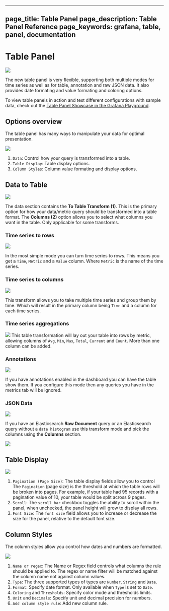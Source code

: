 ----
page_title: Table Panel
page_description: Table Panel Reference
page_keywords: grafana, table, panel, documentation
---

# Table Panel

<img src="/img/v2/table-panel.png">

The new table panel is very flexible, supporting both multiple modes for time series as well as for
table, annotation and raw JSON data. It also provides date formating and value formating and coloring options.

To view table panels in action and test different configurations with sample data, check out the [Table Panel Showcase in the Grafana Playground](http://play.grafana.org/dashboard/db/table-panel-showcase).

## Options overview

The table panel has many ways to manipulate your data for optimal presentation.

<img class="no-shadow" src="/img/v2/table-config.png">

1. `Data`: Control how your query is transformed into a table.
2. `Table Display`: Table display options.
3. `Column Styles`: Column value formating and display options.

## Data to Table

<img class="no-shadow" src="/img/v2/table-data-options.png">

The data section contains the **To Table Transform (1)**. This is the primary option for how your data/metric
query should be transformed into a table format.  The **Columns (2)** option allows you to select what columns
you want in the table. Only applicable for some transforms.

### Time series to rows

<img src="/img/v2/table_ts_to_rows.png">

In the most simple mode you can turn time series to rows. This means you get a `Time`, `Metric` and a `Value` column. Where `Metric` is the name of the time series.

### Time series to columns

![](/img/v2/table_ts_to_columns.png)

This transform allows you to take multiple time series and group them by time. Which will result in the primary column being `Time` and a column for each time series.

### Time series aggregations

![](/img/v2/table_ts_to_aggregations.png)
This table transformation will lay out your table into rows by metric, allowing columns of `Avg`, `Min`, `Max`, `Total`, `Current` and `Count`. More than one column can be added.

### Annotations
![](/img/v2/table_annotations.png)

If you have annotations enabled in the dashboard you can have the table show them. If you configure this
mode then any queries you have in the metrics tab will be ignored.

### JSON Data
![](/img/v2/table_json_data.png)

If you have an Elasticsearch **Raw Document** query or an Elasticsearch query without a `date histogram` use this
transform mode and pick the columns using the **Columns** section.

![](/img/v2/elastic_raw_doc.png)

## Table Display

<img class="no-shadow" src="/img/v2/table-display.png">

1. `Pagination (Page Size)`: The table display fields allow you to control The `Pagination` (page size) is the threshold at which the table rows will be broken into pages. For example, if your table had 95 records with a pagination value of 10, your table would be split across 9 pages.
2. `Scroll`: The `scroll bar` checkbox toggles the ability to scroll within the panel, when unchecked, the panel height will grow to display all rows.
3. `Font Size`: The `font size` field allows you to increase or decrease the size for the panel, relative to the default font size.


## Column Styles

The column styles allow you control how dates and numbers are formatted.

<img class="no-shadow" src="/img/v2/Column-Options.png">

1. `Name or regex`: The Name or Regex field controls what columns the rule should be applied to. The regex or name filter will be matched against the column name not against column values.
2. `Type`: The three supported types of types are `Number`, `String` and `Date`.
3. `Format`: Specify date format. Only available when `Type` is set to `Date`.
4. `Coloring` and `Thresholds`: Specify color mode and thresholds limits.
5. `Unit` and `Decimals`: Specify unit and decimal precision for numbers.
6.  `Add column style rule`: Add new column rule.

